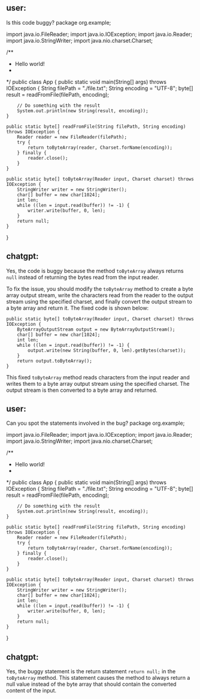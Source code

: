 

## user: 

Is this code buggy?
package org.example;

import java.io.FileReader;
import java.io.IOException;
import java.io.Reader;
import java.io.StringWriter;
import java.nio.charset.Charset;

/**
 * Hello world!
 *
 */
public class App 
{
    public static void main(String[] args) throws IOException {
        String filePath = "./file.txt";
        String encoding = "UTF-8";
        byte[] result = readFromFile(filePath, encoding);

        // Do something with the result
        System.out.println(new String(result, encoding));
    }

    public static byte[] readFromFile(String filePath, String encoding) throws IOException {
        Reader reader = new FileReader(filePath);
        try {
            return toByteArray(reader, Charset.forName(encoding));
        } finally {
            reader.close();
        }
    }

    public static byte[] toByteArray(Reader input, Charset charset) throws IOException {
        StringWriter writer = new StringWriter();
        char[] buffer = new char[1024];
        int len;
        while ((len = input.read(buffer)) != -1) {
            writer.write(buffer, 0, len);
        }
        return null;
    }
}


## chatgpt: 

Yes, the code is buggy because the method `toByteArray` always returns `null` instead of returning the bytes read from the input reader. 

To fix the issue, you should modify the `toByteArray` method to create a byte array output stream, write the characters read from the reader to the output stream using the specified charset, and finally convert the output stream to a byte array and return it. The fixed code is shown below:

```
public static byte[] toByteArray(Reader input, Charset charset) throws IOException {
    ByteArrayOutputStream output = new ByteArrayOutputStream();
    char[] buffer = new char[1024];
    int len;
    while ((len = input.read(buffer)) != -1) {
        output.write(new String(buffer, 0, len).getBytes(charset));
    }
    return output.toByteArray();
}
```

This fixed `toByteArray` method reads characters from the input reader and writes them to a byte array output stream using the specified charset. The output stream is then converted to a byte array and returned.

## user: 

Can you spot the statements involved in the bug?
package org.example;

import java.io.FileReader;
import java.io.IOException;
import java.io.Reader;
import java.io.StringWriter;
import java.nio.charset.Charset;

/**
 * Hello world!
 *
 */
public class App 
{
    public static void main(String[] args) throws IOException {
        String filePath = "./file.txt";
        String encoding = "UTF-8";
        byte[] result = readFromFile(filePath, encoding);

        // Do something with the result
        System.out.println(new String(result, encoding));
    }

    public static byte[] readFromFile(String filePath, String encoding) throws IOException {
        Reader reader = new FileReader(filePath);
        try {
            return toByteArray(reader, Charset.forName(encoding));
        } finally {
            reader.close();
        }
    }

    public static byte[] toByteArray(Reader input, Charset charset) throws IOException {
        StringWriter writer = new StringWriter();
        char[] buffer = new char[1024];
        int len;
        while ((len = input.read(buffer)) != -1) {
            writer.write(buffer, 0, len);
        }
        return null;
    }
}


## chatgpt: 

Yes, the buggy statement is the return statement `return null;` in the `toByteArray` method. This statement causes the method to always return a null value instead of the byte array that should contain the converted content of the input.